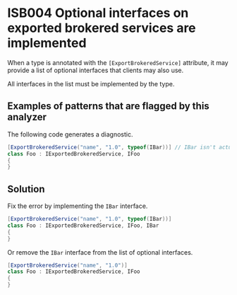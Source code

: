 # ISB004 Optional interfaces on exported brokered services are implemented

When a type is annotated with the `[ExportBrokeredService]` attribute, it may provide a list of optional interfaces that clients may also use.

All interfaces in the list must be implemented by the type.

## Examples of patterns that are flagged by this analyzer

The following code generates a diagnostic.

```cs
[ExportBrokeredService("name", "1.0", typeof(IBar))] // IBar isn't actually implemented by the Foo class.
class Foo : IExportedBrokeredService, IFoo
{
}
```

## Solution

Fix the error by implementing the `IBar` interface.

```cs
[ExportBrokeredService("name", "1.0", typeof(IBar))]
class Foo : IExportedBrokeredService, IFoo, IBar
{
}
```

Or remove the `IBar` interface from the list of optional interfaces.

```cs
[ExportBrokeredService("name", "1.0")]
class Foo : IExportedBrokeredService, IFoo
{
}
```

